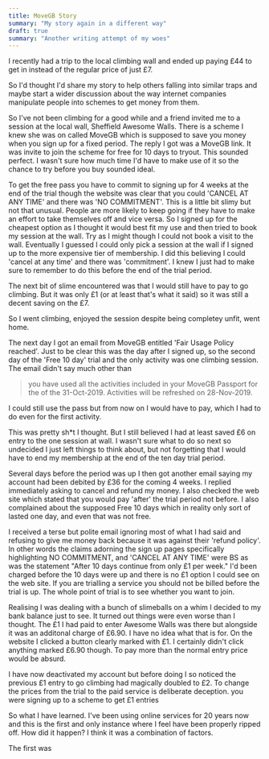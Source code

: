 ```yaml
---
title: MoveGB Story
summary: "My story again in a different way"
draft: true
summary: "Another writing attempt of my woes"
---
```



I recently had a trip to the local climbing wall and ended up paying £44 to get in instead of the regular price of just £7.

So I'd thought I'd share my story to help others falling into similar traps and maybe start a wider discussion about the way internet companies manipulate people into schemes to get money from them.

So I've not been climbing for a good while and a friend invited me to a session at the local wall, Sheffield Awesome Walls. There is a scheme I knew she was on called MoveGB which is supposed to save you money when you sign up for a fixed period. The reply I got was a MoveGB link. It was invite to join the scheme for free for 10 days to tryout. This sounded perfect. I wasn't sure how much time I'd have to make use of it so the chance to try before you buy sounded ideal.

To get the free pass you have to commit to signing up for 4 weeks at the end of the trial though the website was clear that you could 'CANCEL AT ANY TIME' and there was 'NO COMMITMENT'. This is a little bit slimy but not that unusual. People are more likely to keep going if they have to make an effort to take themselves off and vice versa. So I signed up for the cheapest option as I thought it would best fit my use and then tried to book my session at the wall. Try as I might though I could not book a visit to the wall. Eventually I guessed I could only pick a session at the wall if I signed up to the more expensive tier of membership. I did this believing I could 'cancel at any time' and there was 'commitment'. I knew I just had to make sure to remember to do this before the end of the trial period.

The next bit of slime encountered was that I would still have to pay to go climbing. But it was only £1 (or at least that's what it said) so it was still a decent saving on the £7.

So I went climbing, enjoyed the session despite being completey unfit, went home.

The next day I got an email from MoveGB entitled 'Fair Usage Policy reached'. Just to be clear this was the day after I signed up, so the second day of the 'Free 10 day' trial and the only activity was one climbing session. The email didn't say much other than 

> you have used all the activities included in your MoveGB Passport for the of the 31-Oct-2019. Activities will be refreshed on 28-Nov-2019.

I could still use the pass but from now on I would have to pay, which I had to do even for the first activity.

This was pretty sh*t I thought. But I still believed I had at least saved £6 on entry to the one session at wall. I wasn't sure what to do so next so undecided I just left things to think about, but not forgetting that I would have to end my membership at the end of the ten day trial period.

Several days before the period was up I then got another email saying my account had been debited by £36 for the coming 4 weeks. I replied immediately asking to cancel and refund my money. I also checked the web site which stated that you would pay 'after' the trial period not before. I also complained about the supposed Free 10 days which in reality only sort of lasted one day, and even that was not free.

I received a terse but polite email ignoring most of what I had said and refusing to give me money back because it was against their 'refund policy'. In other words the claims adorning the sign up pages specifically highlighting NO COMMITMENT, and 'CANCEL AT ANY TIME' were BS as was the statement "After 10 days continue from only £1 per week." I'd been charged before the 10 days were up and there is no £1 option I could see on the web site. If you are trialling a service you should not be billed before the trial is up. The whole point of trial is to see whether you want to join.

Realising I was dealing with a bunch of slimeballs on a whim I decided to my bank balance just to see. It turned out things were even worse than I thought. The £1 I had paid to enter Awesome Walls was there but alongside it was an additonal charge of £6.90. I have no idea what that is for. On the website I clicked a button clearly marked with £1. I certainly didn't click anything marked £6.90 though. To pay more than the normal entry price would be absurd.

I have now deactivated my account but before doing I so noticed the previous £1 entry to go climbing had magically doubled to £2. To change the prices from the trial to the paid service is deliberate deception.  you were signing up to a scheme to get £1 entries 

So what I have learned. I've been using online services for 20 years now and this is the first and only instance where I feel have been properly ripped off. How did it happen? I think it was a combination of factors.

The first was 

